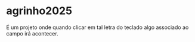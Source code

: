 # agrinho2025
É um projeto onde quando clicar em tal letra do teclado algo associado ao campo irá acontecer.
